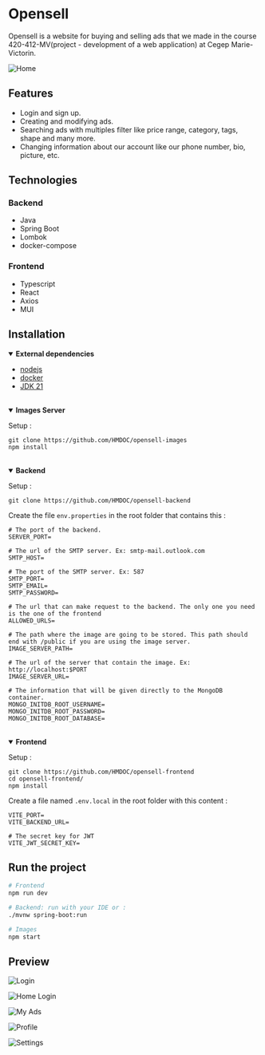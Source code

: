 # Opensell

Opensell is a website for buying and selling ads that we made in the course 420-412-MV(project - development of a web application) at Cegep Marie-Victorin.

<!-- Need to put some icon that give info -->
![Home ](https://raw.githubusercontent.com/HMDOC/readme-src/main/home3.png)

## Features

- Login and sign up.
- Creating and modifying ads.
- Searching ads with multiples filter like price range, category, tags, shape and many more.
- Changing information about our account like our phone number, bio, picture, etc.

## Technologies

### Backend

- Java
- Spring Boot
- Lombok
- docker-compose

### Frontend

- Typescript
- React
- Axios
- MUI

## Installation
<!-- Dependencies -->
<details open><summary><b>External dependencies</b></summary>

- [nodejs](https://nodejs.org/en/download/prebuilt-installer)
- [docker](https://www.docker.com/get-started/)
- [JDK 21](https://www.oracle.com/ca-en/java/technologies/downloads/#java21)

</details>
<br />

<!-- Images section -->
<details open><summary><b>Images Server</b></summary>

Setup :
```shell
git clone https://github.com/HMDOC/opensell-images
npm install
```

</details>
<br />

<!-- Backend section -->
<details open><summary><b>Backend</b></summary>

Setup :
```
git clone https://github.com/HMDOC/opensell-backend
```

Create the file `env.properties` in the root folder that contains this :
```properties
# The port of the backend.
SERVER_PORT=

# The url of the SMTP server. Ex: smtp-mail.outlook.com
SMTP_HOST=

# The port of the SMTP server. Ex: 587
SMTP_PORT=
SMTP_EMAIL=
SMTP_PASSWORD=

# The url that can make request to the backend. The only one you need is the one of the frontend
ALLOWED_URLS=

# The path where the image are going to be stored. This path should end with /public if you are using the image server.
IMAGE_SERVER_PATH=

# The url of the server that contain the image. Ex: http://localhost:$PORT
IMAGE_SERVER_URL=

# The information that will be given directly to the MongoDB container.
MONGO_INITDB_ROOT_USERNAME=
MONGO_INITDB_ROOT_PASSWORD=
MONGO_INITDB_ROOT_DATABASE=
```
</details>
<br />

<!-- Frontend section -->
<details open><summary><b>Frontend</b></summary>

Setup :
```
git clone https://github.com/HMDOC/opensell-frontend
cd opensell-frontend/
npm install
```

Create a file named `.env.local` in the root folder with this content :
```properties
VITE_PORT=
VITE_BACKEND_URL=

# The secret key for JWT
VITE_JWT_SECRET_KEY=
```
</details>

## Run the project

```sh
# Frontend
npm run dev

# Backend: run with your IDE or :
./mvnw spring-boot:run

# Images
npm start
```

## Preview

![Login](https://raw.githubusercontent.com/HMDOC/readme-src/main/login.png)

![Home Login](https://raw.githubusercontent.com/HMDOC/readme-src/main/connected_option_in_main_page.png)

![My Ads](https://raw.githubusercontent.com/HMDOC/readme-src/main/my-ads.png)

![Profile](https://raw.githubusercontent.com/HMDOC/readme-src/main/profil.png)

![Settings](https://raw.githubusercontent.com/HMDOC/readme-src/main/settings.png)
